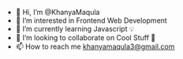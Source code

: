 - 👋 Hi, I’m @KhanyaMaqula
- 👀 I’m interested in  Frontend Web Development
- 🌱 I’m currently learning  Javascript 💡
- 💞️ I’m looking to collaborate on Cool Stuff 🚀
- 📫 How to reach me khanyamaqula3@gmail.com

<!---
KhanyaMaqula/KhanyaMaqula is a ✨ special ✨ repository because its `README.md` (this file) appears on your GitHub profile.
You can click the Preview link to take a look at your changes.
--->
